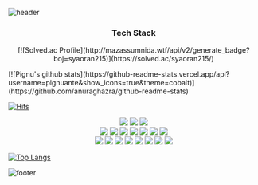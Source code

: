 
![header](https://capsule-render.vercel.app/api?type=Waving&color=auto&height=300&section=header&text=PignuAnte&fontSize=90)

<h3 align="center"> Tech Stack </h3>


<p align="center">
[![Solved.ac Profile](http://mazassumnida.wtf/api/v2/generate_badge?boj=syaoran215)](https://solved.ac/syaoran215/)
</p>
[![Pignu's github stats](https://github-readme-stats.vercel.app/api?username=pignuante&show_icons=true&theme=cobalt)](https://github.com/anuraghazra/github-readme-stats)

[![Hits](https://hits.seeyoufarm.com/api/count/incr/badge.svg?url=https%3A%2F%2Fgithub.com%2Fpignuante)](https://hits.seeyoufarm.com)


<p align="center">
    <img src="https://img.shields.io/badge/Linux-FCC624?style=flat-square&logo=Linux&logoColor=white"/></a>
    <img src="https://img.shields.io/badge/macOS-000000?style=flat-square&logo=macOS&logoColor=white"/></a>
    <img src="https://img.shields.io/badge/Windows-0078D6?style=flat-square&logo=Windows&logoColor=white"/></a>
  <br/>
    <img src="https://img.shields.io/badge/Python-3766AB?style=flat-square&logo=Python&logoColor=white"/></a>
    <img src="https://img.shields.io/badge/Go-00ADD8?style=flat-square&logo=Go&logoColor=white"/></a>
    <img src="https://img.shields.io/badge/Java-007396?style=flat-square&logo=Java&logoColor=white"/></a>
    <img src="https://img.shields.io/badge/JavaScript-F7DF1E?style=flat-square&logo=JavaScript&logoColor=white"/></a>
    <img src="https://img.shields.io/badge/TypeScript-3178C6?style=flat-square&logo=TypeScript&logoColor=white"/></a>
    <img src="https://img.shields.io/badge/C++-00599C?style=flat-square&logo=Cplusplus&logoColor=white"/></a>
    <img src="https://img.shields.io/badge/C-A8B9CC?style=flat-square&logo=C&logoColor=white"/></a>
  <br/>
    <img src="https://img.shields.io/badge/Vim-019733?style=flat-square&logo=Vim&logoColor=white"/></a>
    <img src="https://img.shields.io/badge/Git-F05032?style=flat-square&logo=Git&logoColor=white"/></a>
    <img src="https://img.shields.io/badge/GitHub-181717?style=flat-square&logo=GitHub&logoColor=white"/></a>
    <img src="https://img.shields.io/badge/Vue.js-4FC08D?style=flat-square&logo=Vue.js&logoColor=white"/></a>
    <img src="https://img.shields.io/badge/Vuetifys-1867C0?style=flat-square&logo=Vuetifys&logoColor=white"/></a>
    <img src="https://img.shields.io/badge/Nuxt.js-00DC82?style=flat-square&logo=Nuxt.js&logoColor=white"/></a>
    <img src="https://img.shields.io/badge/Vuetifys-1867C0?style=flat-square&logo=Vuetifys&logoColor=white"/></a>
<img src="https://img.shields.io/badge/React-61DAFB?style=flat-square&logo=React&logoColor=white"/></a>
</p>

                                                                                                 
[![Top Langs](https://github-readme-stats.vercel.app/api/top-langs/?username=pignuante)](https://github.com/pignuante/github-readme-stats)


![footer](https://capsule-render.vercel.app/api?type=Cylinder&color=auto&height=50&section=header&text=PignuAnte&fontSize=30)
                                                                                                 
